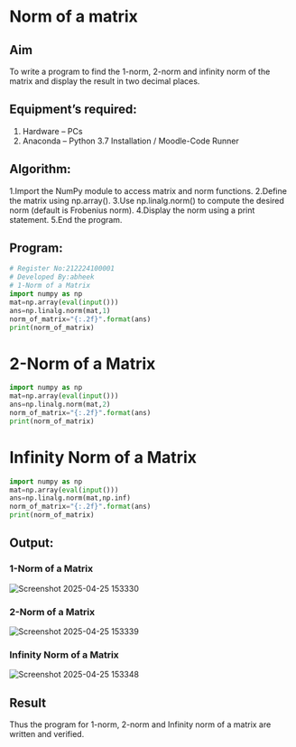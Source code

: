 # Norm of a matrix
## Aim
To write a program to find the 1-norm, 2-norm and infinity norm of the matrix and display the result in two decimal places.
## Equipment’s required:
1.	Hardware – PCs
2.	Anaconda – Python 3.7 Installation / Moodle-Code Runner
## Algorithm:
1.Import the NumPy module to access matrix and norm functions.
2.Define the matrix using np.array().
3.Use np.linalg.norm() to compute the desired norm (default is Frobenius norm).
4.Display the norm using a print statement.
5.End the program.
	
## Program:
```Python
# Register No:212224100001
# Developed By:abheek
# 1-Norm of a Matrix
import numpy as np
mat=np.array(eval(input()))
ans=np.linalg.norm(mat,1)
norm_of_matrix="{:.2f}".format(ans)
print(norm_of_matrix)
```


# 2-Norm of a Matrix
```python
import numpy as np
mat=np.array(eval(input()))
ans=np.linalg.norm(mat,2)
norm_of_matrix="{:.2f}".format(ans)
print(norm_of_matrix)

```

# Infinity Norm of a Matrix
```python
import numpy as np
mat=np.array(eval(input()))
ans=np.linalg.norm(mat,np.inf)
norm_of_matrix="{:.2f}".format(ans)
print(norm_of_matrix)
```
## Output:
### 1-Norm of a Matrix
![Screenshot 2025-04-25 153330](https://github.com/user-attachments/assets/faf78278-277a-4fe1-8d44-623a1548dcca)


### 2-Norm of a Matrix

![Screenshot 2025-04-25 153339](https://github.com/user-attachments/assets/22b24e55-e15d-46c8-a64b-e64e2b3c0ded)

### Infinity Norm of a Matrix

![Screenshot 2025-04-25 153348](https://github.com/user-attachments/assets/16133dc3-3fa2-4f68-b5f6-dc35498d792a)

## Result
Thus the program for 1-norm, 2-norm and Infinity norm of a matrix are written and verified.
